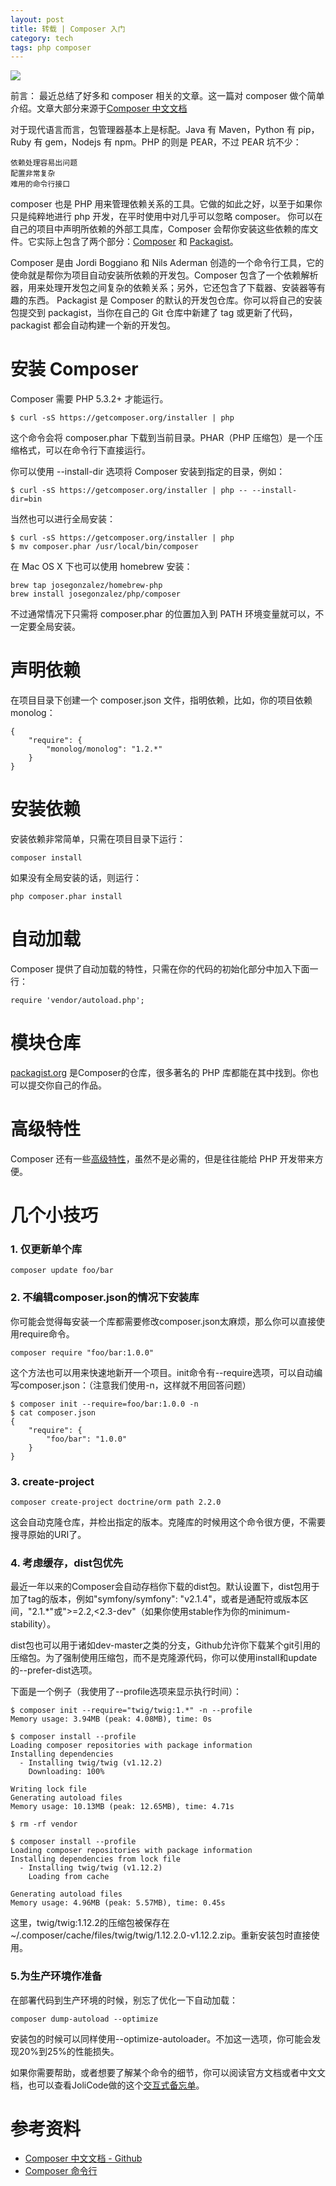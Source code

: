 ```yaml
---
layout: post
title: 转载 | Composer 入门
category: tech
tags: php composer
---
```


![](http://7vigrt.com1.z0.glb.clouddn.com/blog/pic/201702/db5b3341b0b013db10affad656fbf.jpg)

前言： 最近总结了好多和 composer 相关的文章。这一篇对 composer 做个简单介绍。文章大部分来源于[Composer 中文文档][composer-cn]

对于现代语言而言，包管理器基本上是标配。Java 有 Maven，Python 有 pip，Ruby 有 gem，Nodejs 有 npm。PHP 的则是 PEAR，不过 PEAR 坑不少：

    依赖处理容易出问题
    配置非常复杂
    难用的命令行接口

composer 也是 PHP 用来管理依赖关系的工具。它做的如此之好，以至于如果你只是纯粹地进行 php 开发，在平时使用中对几乎可以忽略 composer。 你可以在自己的项目中声明所依赖的外部工具库，Composer 会帮你安装这些依赖的库文件。它实际上包含了两个部分：[Composer][getcomposer] 和 [Packagist][Packagist]。

Composer 是由 Jordi Boggiano 和 Nils Aderman 创造的一个命令行工具，它的使命就是帮你为项目自动安装所依赖的开发包。Composer 包含了一个依赖解析器，用来处理开发包之间复杂的依赖关系；另外，它还包含了下载器、安装器等有趣的东西。
Packagist 是 Composer 的默认的开发包仓库。你可以将自己的安装包提交到 packagist，当你在自己的 Git 仓库中新建了 tag 或更新了代码，packagist 都会自动构建一个新的开发包。



# 安装 Composer

Composer 需要 PHP 5.3.2+ 才能运行。

    $ curl -sS https://getcomposer.org/installer | php
    
这个命令会将 composer.phar 下载到当前目录。PHAR（PHP 压缩包）是一个压缩格式，可以在命令行下直接运行。

你可以使用 --install-dir 选项将 Composer 安装到指定的目录，例如：

    $ curl -sS https://getcomposer.org/installer | php -- --install-dir=bin
    
当然也可以进行全局安装：

    $ curl -sS https://getcomposer.org/installer | php
    $ mv composer.phar /usr/local/bin/composer
    
在 Mac OS X 下也可以使用 homebrew 安装：

    brew tap josegonzalez/homebrew-php  
    brew install josegonzalez/php/composer  
    
不过通常情况下只需将 composer.phar 的位置加入到 PATH 环境变量就可以，不一定要全局安装。

# 声明依赖
在项目目录下创建一个 composer.json 文件，指明依赖，比如，你的项目依赖 monolog：

    {
        "require": {
            "monolog/monolog": "1.2.*"
        }
    }
    
# 安装依赖
安装依赖非常简单，只需在项目目录下运行：

    composer install  
如果没有全局安装的话，则运行：

    php composer.phar install  

# 自动加载
Composer 提供了自动加载的特性，只需在你的代码的初始化部分中加入下面一行：

    require 'vendor/autoload.php';  
    
# 模块仓库
[packagist.org][Packagist] 是Composer的仓库，很多著名的 PHP 库都能在其中找到。你也可以提交你自己的作品。

# 高级特性
Composer 还有一些[高级特性](http://www.phpcomposer.com/5-features-to-know-about-composer-php)，虽然不是必需的，但是往往能给 PHP 开发带来方便。

# 几个小技巧

### 1. 仅更新单个库

    composer update foo/bar  
    
### 2. 不编辑composer.json的情况下安装库

你可能会觉得每安装一个库都需要修改composer.json太麻烦，那么你可以直接使用require命令。

    composer require "foo/bar:1.0.0"  

这个方法也可以用来快速地新开一个项目。init命令有--require选项，可以自动编写composer.json：（注意我们使用-n，这样就不用回答问题）

    $ composer init --require=foo/bar:1.0.0 -n
    $ cat composer.json
    {
        "require": {
            "foo/bar": "1.0.0"
        }
    }
    
### 3. create-project

    composer create-project doctrine/orm path 2.2.0  
    
这会自动克隆仓库，并检出指定的版本。克隆库的时候用这个命令很方便，不需要搜寻原始的URI了。

### 4. 考虑缓存，dist包优先

最近一年以来的Composer会自动存档你下载的dist包。默认设置下，dist包用于加了tag的版本，例如"symfony/symfony": "v2.1.4"，或者是通配符或版本区间，"2.1.*"或">=2.2,<2.3-dev"（如果你使用stable作为你的minimum-stability）。

dist包也可以用于诸如dev-master之类的分支，Github允许你下载某个git引用的压缩包。为了强制使用压缩包，而不是克隆源代码，你可以使用install和update的--prefer-dist选项。

下面是一个例子（我使用了--profile选项来显示执行时间）：

    $ composer init --require="twig/twig:1.*" -n --profile
    Memory usage: 3.94MB (peak: 4.08MB), time: 0s

    $ composer install --profile
    Loading composer repositories with package information  
    Installing dependencies  
      - Installing twig/twig (v1.12.2)
        Downloading: 100%

    Writing lock file  
    Generating autoload files  
    Memory usage: 10.13MB (peak: 12.65MB), time: 4.71s

    $ rm -rf vendor

    $ composer install --profile
    Loading composer repositories with package information  
    Installing dependencies from lock file  
      - Installing twig/twig (v1.12.2)
        Loading from cache

    Generating autoload files  
    Memory usage: 4.96MB (peak: 5.57MB), time: 0.45s  
    
这里，twig/twig:1.12.2的压缩包被保存在~/.composer/cache/files/twig/twig/1.12.2.0-v1.12.2.zip。重新安装包时直接使用。

### 5.为生产环境作准备

在部署代码到生产环境的时候，别忘了优化一下自动加载：

    composer dump-autoload --optimize  
安装包的时候可以同样使用--optimize-autoloader。不加这一选项，你可能会发现20%到25%的性能损失。

如果你需要帮助，或者想要了解某个命令的细节，你可以阅读官方文档或者中文文档，也可以查看JoliCode做的这个[交互式备忘单](http://composer.json.jolicode.com/)。


# 参考资料

* [Composer 中文文档 - Github](https://github.com/5-say/composer-doc-cn)
* [Composer 命令行](http://docs.phpcomposer.com/03-cli.html#create-project)

[composer-cn]: https://github.com/5-say/composer-doc-cn
[getcomposer]: https://getcomposer.org/
[Packagist]: https://packagist.org/

